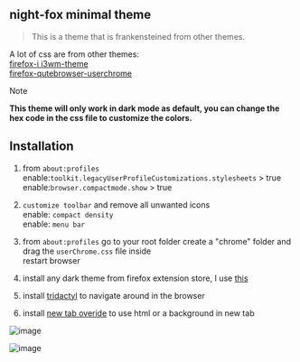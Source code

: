 ## night-fox minimal theme
> This is a theme that is frankensteined from other themes. 

A lot of css are from other themes:</br>
[firefox-i i3wm-theme](https://github.com/aadilayub/firefox-i3wm-theme)</br>
[firefox-qutebrowser-userchrome](https://github.com/Dook97/firefox-qutebrowser-userchrome)

> [!note]
> **This theme will only work in dark mode as default, you can change the hex code in the css file to customize the colors.**</br>

## Installation

1. from `about:profiles`</br>
enable:`toolkit.legacyUserProfileCustomizations.stylesheets` > true </br>
enable:`browser.compactmode.show` > true </br>




2. `customize toolbar` and remove all unwanted icons </br>
enable: `compact density`</br>
enable: `menu bar`</br>

3. from `about:profiles` go to your root folder
   create a "chrome" folder and drag the `userChrome.css` file inside </br>
   restart browser </br>
   
5. install any dark theme from firefox extension store, I use [this](https://addons.mozilla.org/en-US/firefox/addon/nicothin-dark-theme/)</br>

6. install [tridactyl](https://addons.mozilla.org/en-US/firefox/addon/tridactyl-vim/) to navigate around in the browser</br>
7. install [new tab overide](https://addons.mozilla.org/en-US/firefox/addon/new-tab-override/) to use html or a background in new tab </br>



   
   


![image](https://github.com/user-attachments/assets/b4d0e9dd-1114-47ca-9052-5ef0066500f0)

![image](https://github.com/user-attachments/assets/5cc35724-725d-49a2-ad4c-b96709bebf0b)


